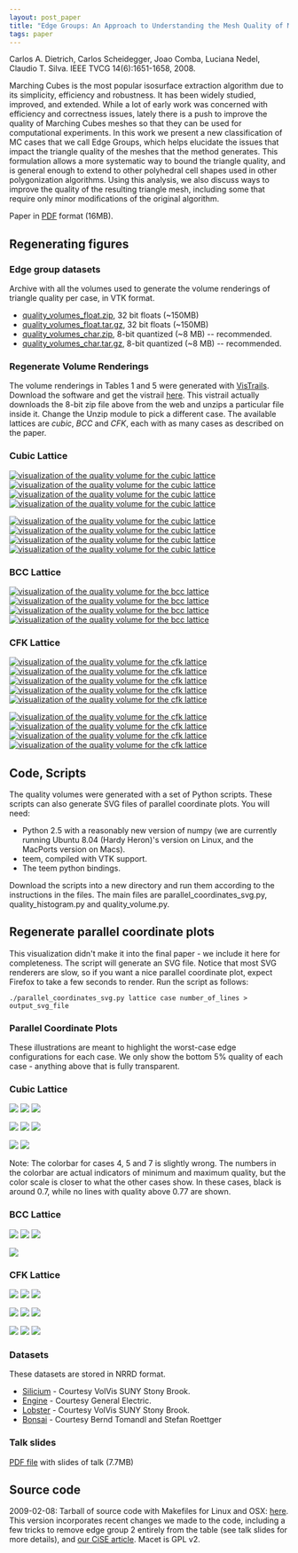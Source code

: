 ```yaml
---
layout: post_paper
title: "Edge Groups: An Approach to Understanding the Mesh Quality of Marching Methods"
tags: paper
---
```


Carlos A. Dietrich, Carlos Scheidegger, Joao
Comba, Luciana Nedel, Claudio T. Silva.
IEEE TVCG 14(6):1651-1658, 2008.

Marching Cubes is the most popular isosurface extraction algorithm due
to its simplicity, efficiency and robustness. It has been widely
studied, improved, and extended. While a lot of early work was
concerned with efficiency and correctness issues, lately there is a
push to improve the quality of Marching Cubes meshes so that they can
be used for computational experiments. In this work we present a new
classification of MC cases that we call Edge Groups, which helps
elucidate the issues that impact the triangle quality of the meshes
that the method generates. This formulation allows a more systematic
way to bound the triangle quality, and is general enough to extend to
other polyhedral cell shapes used in other polygonization
algorithms. Using this analysis, we also discuss ways to improve the
quality of the resulting triangle mesh, including some that require
only minor modifications of the original algorithm.

Paper in [PDF](http://www.sci.utah.edu/~cscheid/pubs/edge_groups.pdf)
format (16MB).

## Regenerating figures

### Edge group datasets

Archive with all the volumes used to generate the volume renderings of triangle quality per case, in VTK format.

* [quality_volumes_float.zip](http://www.sci.utah.edu/~cscheid/vis2008/edge_groups/quality_volumes_float.zip), 32 bit floats (~150MB)
* [quality_volumes_float.tar.gz](http://www.sci.utah.edu/~cscheid/vis2008/edge_groups/quality_volumes_float.tar.gz), 32 bit floats (~150MB)
* [quality_volumes_char.zip](http://www.sci.utah.edu/~cscheid/vis2008/edge_groups/quality_volumes_char.zip), 8-bit quantized (~8 MB) -- recommended.
* [quality_volumes_char.tar.gz](http://www.sci.utah.edu/~cscheid/vis2008/edge_groups/quality_volumes_char.tar.gz), 8-bit quantized (~8 MB) -- recommended.

### Regenerate Volume Renderings

The volume renderings in Tables 1 and 5 were generated with [VisTrails](http://www.vistrails.org). Download the software and get the vistrail [here](http://www.sci.utah.edu/~cscheid/vis2008/edge_groups/volume_rendering.vt). This vistrail actually downloads the 8-bit zip file above from the web and unzips a particular file inside it. Change the Unzip module to pick a different case. The available lattices are *cubic*, *BCC* and *CFK*, each with as many cases as described on the paper.

### Cubic Lattice

[![visualization of the quality volume for the cubic lattice](http://www.sci.utah.edu/~cscheid/vis2008/edge_groups/volume_rendering/cubic_0_small.png)](http://www.sci.utah.edu/~cscheid/vis2008/edge_groups/volume_rendering/cubic_0.png)
[![visualization of the quality volume for the cubic lattice](http://www.sci.utah.edu/~cscheid/vis2008/edge_groups/volume_rendering/cubic_1_small.png)](http://www.sci.utah.edu/~cscheid/vis2008/edge_groups/volume_rendering/cubic_1.png)
[![visualization of the quality volume for the cubic lattice](http://www.sci.utah.edu/~cscheid/vis2008/edge_groups/volume_rendering/cubic_2_small.png)](http://www.sci.utah.edu/~cscheid/vis2008/edge_groups/volume_rendering/cubic_2.png)
[![visualization of the quality volume for the cubic lattice](http://www.sci.utah.edu/~cscheid/vis2008/edge_groups/volume_rendering/cubic_3_small.png)](http://www.sci.utah.edu/~cscheid/vis2008/edge_groups/volume_rendering/cubic_3.png)

[![visualization of the quality volume for the cubic lattice](http://www.sci.utah.edu/~cscheid/vis2008/edge_groups/volume_rendering/cubic_4_small.png)](http://www.sci.utah.edu/~cscheid/vis2008/edge_groups/volume_rendering/cubic_4.png)
[![visualization of the quality volume for the cubic lattice](http://www.sci.utah.edu/~cscheid/vis2008/edge_groups/volume_rendering/cubic_5_small.png)](http://www.sci.utah.edu/~cscheid/vis2008/edge_groups/volume_rendering/cubic_5.png)
[![visualization of the quality volume for the cubic lattice](http://www.sci.utah.edu/~cscheid/vis2008/edge_groups/volume_rendering/cubic_6_small.png)](http://www.sci.utah.edu/~cscheid/vis2008/edge_groups/volume_rendering/cubic_6.png)
[![visualization of the quality volume for the cubic lattice](http://www.sci.utah.edu/~cscheid/vis2008/edge_groups/volume_rendering/cubic_7_small.png)](http://www.sci.utah.edu/~cscheid/vis2008/edge_groups/volume_rendering/cubic_7.png)

### BCC Lattice

[![visualization of the quality volume for the bcc lattice](http://www.sci.utah.edu/~cscheid/vis2008/edge_groups/volume_rendering/BCC_0_small.png)](http://www.sci.utah.edu/~cscheid/vis2008/edge_groups/volume_rendering/BCC_0.png)
[![visualization of the quality volume for the bcc lattice](http://www.sci.utah.edu/~cscheid/vis2008/edge_groups/volume_rendering/BCC_1_small.png)](http://www.sci.utah.edu/~cscheid/vis2008/edge_groups/volume_rendering/BCC_1.png)
[![visualization of the quality volume for the bcc lattice](http://www.sci.utah.edu/~cscheid/vis2008/edge_groups/volume_rendering/BCC_2_small.png)](http://www.sci.utah.edu/~cscheid/vis2008/edge_groups/volume_rendering/BCC_2.png)
[![visualization of the quality volume for the bcc lattice](http://www.sci.utah.edu/~cscheid/vis2008/edge_groups/volume_rendering/BCC_3_small.png)](http://www.sci.utah.edu/~cscheid/vis2008/edge_groups/volume_rendering/BCC_3.png)

### CFK Lattice

[![visualization of the quality volume for the cfk lattice](http://www.sci.utah.edu/~cscheid/vis2008/edge_groups/volume_rendering/CFK_0_small.png)](http://www.sci.utah.edu/~cscheid/vis2008/edge_groups/volume_rendering/CFK_0.png)
[![visualization of the quality volume for the cfk lattice](http://www.sci.utah.edu/~cscheid/vis2008/edge_groups/volume_rendering/CFK_1_small.png)](http://www.sci.utah.edu/~cscheid/vis2008/edge_groups/volume_rendering/CFK_1.png)
[![visualization of the quality volume for the cfk lattice](http://www.sci.utah.edu/~cscheid/vis2008/edge_groups/volume_rendering/CFK_2_small.png)](http://www.sci.utah.edu/~cscheid/vis2008/edge_groups/volume_rendering/CFK_2.png)
[![visualization of the quality volume for the cfk lattice](http://www.sci.utah.edu/~cscheid/vis2008/edge_groups/volume_rendering/CFK_3_small.png)](http://www.sci.utah.edu/~cscheid/vis2008/edge_groups/volume_rendering/CFK_3.png)
[![visualization of the quality volume for the cfk lattice](http://www.sci.utah.edu/~cscheid/vis2008/edge_groups/volume_rendering/CFK_4_small.png)](http://www.sci.utah.edu/~cscheid/vis2008/edge_groups/volume_rendering/CFK_4.png)

[![visualization of the quality volume for the cfk lattice](http://www.sci.utah.edu/~cscheid/vis2008/edge_groups/volume_rendering/CFK_5_small.png)](http://www.sci.utah.edu/~cscheid/vis2008/edge_groups/volume_rendering/CFK_5.png)
[![visualization of the quality volume for the cfk lattice](http://www.sci.utah.edu/~cscheid/vis2008/edge_groups/volume_rendering/CFK_6_small.png)](http://www.sci.utah.edu/~cscheid/vis2008/edge_groups/volume_rendering/CFK_6.png)
[![visualization of the quality volume for the cfk lattice](http://www.sci.utah.edu/~cscheid/vis2008/edge_groups/volume_rendering/CFK_7_small.png)](http://www.sci.utah.edu/~cscheid/vis2008/edge_groups/volume_rendering/CFK_7.png)
[![visualization of the quality volume for the cfk lattice](http://www.sci.utah.edu/~cscheid/vis2008/edge_groups/volume_rendering/CFK_8_small.png)](http://www.sci.utah.edu/~cscheid/vis2008/edge_groups/volume_rendering/CFK_8.png)

## Code, Scripts

The quality volumes were generated with a set of Python scripts. These scripts can also generate SVG files of parallel coordinate plots. You will need:

* Python 2.5 with a reasonably new version of numpy (we are currently running Ubuntu 8.04 (Hardy Heron)'s version on Linux, and the MacPorts version on Macs).
* teem, compiled with VTK support.
* The teem python bindings.

Download the scripts into a new directory and run them according to the instructions in the files. The main files are parallel_coordinates_svg.py, quality_histogram.py and quality_volume.py.

## Regenerate parallel coordinate plots

This visualization didn't make it into the final paper - we include it here for completeness. The script will generate an SVG file. Notice that most SVG renderers are slow, so if you want a nice parallel coordinate plot, expect Firefox to take a few seconds to render. Run the script as follows:

`./parallel_coordinates_svg.py lattice case number_of_lines > output_svg_file`

### Parallel Coordinate Plots

These illustrations are meant to highlight the worst-case edge configurations for each case. We only show the bottom 5% quality of each case - anything above that is fully transparent.

### Cubic Lattice

[![](http://www.sci.utah.edu/~cscheid/vis2008/edge_groups/parallel_coordinates/cubic_0_large.png)](http://www.sci.utah.edu/~cscheid/vis2008/edge_groups/parallel_coordinates/cubic_0_med.svg)
[![](http://www.sci.utah.edu/~cscheid/vis2008/edge_groups/parallel_coordinates/cubic_1_large.png)](http://www.sci.utah.edu/~cscheid/vis2008/edge_groups/parallel_coordinates/cubic_1_med.svg)
[![](http://www.sci.utah.edu/~cscheid/vis2008/edge_groups/parallel_coordinates/cubic_2_large.png)](http://www.sci.utah.edu/~cscheid/vis2008/edge_groups/parallel_coordinates/cubic_2_med.svg)

[![](http://www.sci.utah.edu/~cscheid/vis2008/edge_groups/parallel_coordinates/cubic_3_large.png)](http://www.sci.utah.edu/~cscheid/vis2008/edge_groups/parallel_coordinates/cubic_3_med.svg)
[![](http://www.sci.utah.edu/~cscheid/vis2008/edge_groups/parallel_coordinates/cubic_0_large.png)](http://www.sci.utah.edu/~cscheid/vis2008/edge_groups/parallel_coordinates/cubic_0_med.svg)
[![](http://www.sci.utah.edu/~cscheid/vis2008/edge_groups/parallel_coordinates/cubic_1_large.png)](http://www.sci.utah.edu/~cscheid/vis2008/edge_groups/parallel_coordinates/cubic_1_med.svg)

[![](http://www.sci.utah.edu/~cscheid/vis2008/edge_groups/parallel_coordinates/cubic_2_large.png)](http://www.sci.utah.edu/~cscheid/vis2008/edge_groups/parallel_coordinates/cubic_2_med.svg)
[![](http://www.sci.utah.edu/~cscheid/vis2008/edge_groups/parallel_coordinates/cubic_3_large.png)](http://www.sci.utah.edu/~cscheid/vis2008/edge_groups/parallel_coordinates/cubic_3_med.svg)

Note: The colorbar for cases 4, 5 and 7 is slightly wrong. The numbers
in the colorbar are actual indicators of minimum and maximum quality,
but the color scale is closer to what the other cases show. In these
cases, black is around 0.7, while no lines with quality above 0.77 are
shown.

### BCC Lattice

[![](http://www.sci.utah.edu/~cscheid/vis2008/edge_groups/parallel_coordinates/BCC_0_large.png)](http://www.sci.utah.edu/~cscheid/vis2008/edge_groups/parallel_coordinates/BCC_0_med.svg)
[![](http://www.sci.utah.edu/~cscheid/vis2008/edge_groups/parallel_coordinates/BCC_1_large.png)](http://www.sci.utah.edu/~cscheid/vis2008/edge_groups/parallel_coordinates/BCC_1_med.svg)
[![](http://www.sci.utah.edu/~cscheid/vis2008/edge_groups/parallel_coordinates/BCC_2_large.png)](http://www.sci.utah.edu/~cscheid/vis2008/edge_groups/parallel_coordinates/BCC_2_med.svg)

[![](http://www.sci.utah.edu/~cscheid/vis2008/edge_groups/parallel_coordinates/BCC_3_large.png)](http://www.sci.utah.edu/~cscheid/vis2008/edge_groups/parallel_coordinates/BCC_3_med.svg)

### CFK Lattice

[![](http://www.sci.utah.edu/~cscheid/vis2008/edge_groups/parallel_coordinates/CFK_0_large.png)](http://www.sci.utah.edu/~cscheid/vis2008/edge_groups/parallel_coordinates/CFK_0_med.svg)
[![](http://www.sci.utah.edu/~cscheid/vis2008/edge_groups/parallel_coordinates/CFK_1_large.png)](http://www.sci.utah.edu/~cscheid/vis2008/edge_groups/parallel_coordinates/CFK_1_med.svg)
[![](http://www.sci.utah.edu/~cscheid/vis2008/edge_groups/parallel_coordinates/CFK_2_large.png)](http://www.sci.utah.edu/~cscheid/vis2008/edge_groups/parallel_coordinates/CFK_2_med.svg)

[![](http://www.sci.utah.edu/~cscheid/vis2008/edge_groups/parallel_coordinates/CFK_3_large.png)](http://www.sci.utah.edu/~cscheid/vis2008/edge_groups/parallel_coordinates/CFK_3_med.svg)
[![](http://www.sci.utah.edu/~cscheid/vis2008/edge_groups/parallel_coordinates/CFK_4_large.png)](http://www.sci.utah.edu/~cscheid/vis2008/edge_groups/parallel_coordinates/CFK_4_med.svg)
[![](http://www.sci.utah.edu/~cscheid/vis2008/edge_groups/parallel_coordinates/CFK_5_large.png)](http://www.sci.utah.edu/~cscheid/vis2008/edge_groups/parallel_coordinates/CFK_5_med.svg)

[![](http://www.sci.utah.edu/~cscheid/vis2008/edge_groups/parallel_coordinates/CFK_6_large.png)](http://www.sci.utah.edu/~cscheid/vis2008/edge_groups/parallel_coordinates/CFK_6_med.svg)
[![](http://www.sci.utah.edu/~cscheid/vis2008/edge_groups/parallel_coordinates/CFK_7_large.png)](http://www.sci.utah.edu/~cscheid/vis2008/edge_groups/parallel_coordinates/CFK_7_med.svg)
[![](http://www.sci.utah.edu/~cscheid/vis2008/edge_groups/parallel_coordinates/CFK_8_large.png)](http://www.sci.utah.edu/~cscheid/vis2008/edge_groups/parallel_coordinates/CFK_8_med.svg)

### Datasets

These datasets are stored in NRRD format.

* [Silicium](http://www.sci.utah.edu/~cscheid/vis2008/edge_groups/silicium.nrrd) - Courtesy VolVis SUNY Stony Brook.
* [Engine](http://www.sci.utah.edu/~cscheid/vis2008/edge_groups/engine.nrrd) - Courtesy General Electric.
* [Lobster](http://www.sci.utah.edu/~cscheid/vis2008/edge_groups/lobster.nrrd) - Courtesy VolVis SUNY Stony Brook.
* [Bonsai](http://www.sci.utah.edu/~cscheid/vis2008/edge_groups/bonsai.nrrd) - Courtesy Bernd Tomandl and Stefan Roettger

### Talk slides

[PDF file](http://www.sci.utah.edu/~cscheid/edge_groups/edge_groups_talk_vis.pdf) with slides of talk (7.7MB)

## Source code

2009-02-08: Tarball of source code with Makefiles for Linux and OSX: [here](http://www.sci.utah.edu/~cscheid/software/macet.tar.gz). This version incorporates recent changes we made to the code, including a few tricks to remove edge group 2 entirely from the table (see talk slides for more details), and [our CiSE article](http://www.sci.utah.edu/~cscheid/pubs/noskinny.pdf). Macet is GPL v2.
